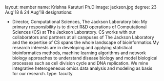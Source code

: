 layout: member
name: Krishna Karuturi Ph.D
image: jackson.jpg
degree: 23 Aug'18 & 24 Aug'18
designations:
  - Director, Computational Sciences, The Jackson Laboratory
bio:
My primary responsibility is to direct R&D operations of Computational Sciences (CS) at The Jackson Laboratory. CS works with our collaborators and partners at all campuses of The Jackson Laboratory and the expertise of CS spans the whole landscape of bioinformatics.My research interests are in developing and applying statistical bioinformatics methods, machine learning algorithms and network biology approaches to understand disease biology and model biological processes such as cell division cycle and DNA replication.  We mine integrative heterogeneous omics data analysis and modeling as basis for our research.
type: faculty

